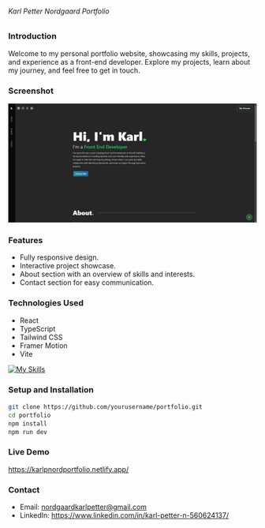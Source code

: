 ###### Karl Petter Nordgaard Portfolio

### Introduction
Welcome to my personal portfolio website, showcasing my skills, projects, and experience as a front-end developer. Explore my projects, learn about my journey, and feel free to get in touch.

### Screenshot

![Screenshot of the application](./src/assets/Karl-Nordgaard-Porfolio.png)

### Features
- Fully responsive design.
- Interactive project showcase.
- About section with an overview of skills and interests.
- Contact section for easy communication.

### Technologies Used
- React
- TypeScript
- Tailwind CSS
- Framer Motion
- Vite

[![My Skills](https://skillicons.dev/icons?i=react,typescript,tailwindcss,vite)](https://skillicons.dev)

### Setup and Installation
```bash
git clone https://github.com/yourusername/portfolio.git
cd portfolio
npm install
npm run dev
```

### Live Demo
https://karlpnordportfolio.netlify.app/

### Contact
- Email: nordgaardkarlpetter@gmail.com
- LinkedIn: https://www.linkedin.com/in/karl-petter-n-560624137/
